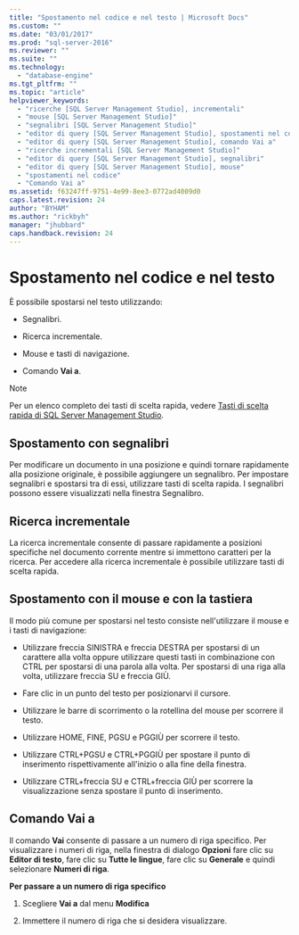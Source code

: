 ```yaml
---
title: "Spostamento nel codice e nel testo | Microsoft Docs"
ms.custom: ""
ms.date: "03/01/2017"
ms.prod: "sql-server-2016"
ms.reviewer: ""
ms.suite: ""
ms.technology: 
  - "database-engine"
ms.tgt_pltfrm: ""
ms.topic: "article"
helpviewer_keywords: 
  - "ricerche [SQL Server Management Studio], incrementali"
  - "mouse [SQL Server Management Studio]"
  - "segnalibri [SQL Server Management Studio]"
  - "editor di query [SQL Server Management Studio], spostamenti nel codice"
  - "editor di query [SQL Server Management Studio], comando Vai a"
  - "ricerche incrementali [SQL Server Management Studio]"
  - "editor di query [SQL Server Management Studio], segnalibri"
  - "editor di query [SQL Server Management Studio], mouse"
  - "spostamenti nel codice"
  - "Comando Vai a"
ms.assetid: f63247ff-9751-4e99-8ee3-0772ad4009d0
caps.latest.revision: 24
author: "BYHAM"
ms.author: "rickbyh"
manager: "jhubbard"
caps.handback.revision: 24
---
```

# Spostamento nel codice e nel testo
  È possibile spostarsi nel testo utilizzando:  
  
-   Segnalibri.  
  
-   Ricerca incrementale.  
  
-   Mouse e tasti di navigazione.  
  
-   Comando **Vai a**.  
  
> [!NOTE]  
>  Per un elenco completo dei tasti di scelta rapida, vedere [Tasti di scelta rapida di SQL Server Management Studio](../../tools/sql-server-management-studio/sql-server-management-studio-keyboard-shortcuts.md).  
  
## Spostamento con segnalibri  
 Per modificare un documento in una posizione e quindi tornare rapidamente alla posizione originale, è possibile aggiungere un segnalibro. Per impostare segnalibri e spostarsi tra di essi, utilizzare tasti di scelta rapida. I segnalibri possono essere visualizzati nella finestra Segnalibro.  
  
## Ricerca incrementale  
 La ricerca incrementale consente di passare rapidamente a posizioni specifiche nel documento corrente mentre si immettono caratteri per la ricerca. Per accedere alla ricerca incrementale è possibile utilizzare tasti di scelta rapida.  
  
## Spostamento con il mouse e con la tastiera  
 Il modo più comune per spostarsi nel testo consiste nell'utilizzare il mouse e i tasti di navigazione:  
  
-   Utilizzare freccia SINISTRA e freccia DESTRA per spostarsi di un carattere alla volta oppure utilizzare questi tasti in combinazione con CTRL per spostarsi di una parola alla volta. Per spostarsi di una riga alla volta, utilizzare freccia SU e freccia GIÙ.  
  
-   Fare clic in un punto del testo per posizionarvi il cursore.  
  
-   Utilizzare le barre di scorrimento o la rotellina del mouse per scorrere il testo.  
  
-   Utilizzare HOME, FINE, PGSU e PGGIÙ per scorrere il testo.  
  
-   Utilizzare CTRL+PGSU e CTRL+PGGIÙ per spostare il punto di inserimento rispettivamente all'inizio o alla fine della finestra.  
  
-   Utilizzare CTRL+freccia SU e CTRL+freccia GIÙ per scorrere la visualizzazione senza spostare il punto di inserimento.  
  
## Comando Vai a  
 Il comando **Vai** consente di passare a un numero di riga specifico. Per visualizzare i numeri di riga, nella finestra di dialogo **Opzioni** fare clic su **Editor di testo**, fare clic su **Tutte le lingue**, fare clic su **Generale** e quindi selezionare **Numeri di riga**.  
  
 **Per passare a un numero di riga specifico**  
  
1.  Scegliere **Vai a** dal menu **Modifica**  
  
2.  Immettere il numero di riga che si desidera visualizzare.  
  
  